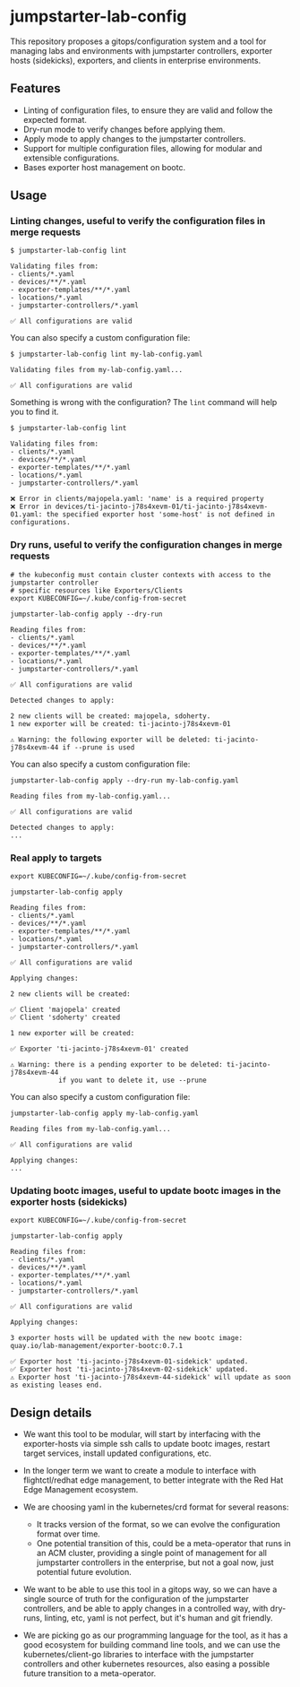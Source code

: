 # jumpstarter-lab-config

This repository proposes a gitops/configuration system and a tool for managing labs
and environments with jumpstarter controllers, exporter hosts (sidekicks), exporters,
and clients in enterprise environments.

## Features

* Linting of configuration files, to ensure they are valid and follow the expected format.
* Dry-run mode to verify changes before applying them.
* Apply mode to apply changes to the jumpstarter controllers.
* Support for multiple configuration files, allowing for modular and extensible configurations.
* Bases exporter host management on bootc.

## Usage

### Linting changes, useful to verify the configuration files in merge requests
```shell
$ jumpstarter-lab-config lint

Validating files from:
- clients/*.yaml
- devices/**/*.yaml
- exporter-templates/**/*.yaml
- locations/*.yaml
- jumpstarter-controllers/*.yaml

✅ All configurations are valid

```

You can also specify a custom configuration file:
```shell
$ jumpstarter-lab-config lint my-lab-config.yaml

Validating files from my-lab-config.yaml...

✅ All configurations are valid
```

Something is wrong with the configuration? The `lint` command will help you to find it.

```shell
$ jumpstarter-lab-config lint

Validating files from:
- clients/*.yaml
- devices/**/*.yaml
- exporter-templates/**/*.yaml
- locations/*.yaml
- jumpstarter-controllers/*.yaml

❌ Error in clients/majopela.yaml: 'name' is a required property
❌ Error in devices/ti-jacinto-j78s4xevm-01/ti-jacinto-j78s4xevm-01.yaml: the specified exporter host 'some-host' is not defined in configurations.
```

### Dry runs, useful to verify the configuration changes in merge requests

```shell
# the kubeconfig must contain cluster contexts with access to the jumpstarter controller
# specific resources like Exporters/Clients
export KUBECONFIG=~/.kube/config-from-secret

jumpstarter-lab-config apply --dry-run

Reading files from:
- clients/*.yaml
- devices/**/*.yaml
- exporter-templates/**/*.yaml
- locations/*.yaml
- jumpstarter-controllers/*.yaml

✅ All configurations are valid

Detected changes to apply:

2 new clients will be created: majopela, sdoherty.
1 new exporter will be created: ti-jacinto-j78s4xevm-01

⚠️ Warning: the following exporter will be deleted: ti-jacinto-j78s4xevm-44 if --prune is used

```

You can also specify a custom configuration file:
```shell
jumpstarter-lab-config apply --dry-run my-lab-config.yaml

Reading files from my-lab-config.yaml...

✅ All configurations are valid

Detected changes to apply:
...
```

### Real apply to targets

```shell
export KUBECONFIG=~/.kube/config-from-secret

jumpstarter-lab-config apply

Reading files from:
- clients/*.yaml
- devices/**/*.yaml
- exporter-templates/**/*.yaml
- locations/*.yaml
- jumpstarter-controllers/*.yaml

✅ All configurations are valid

Applying changes:

2 new clients will be created:

✅ Client 'majopela' created
✅ Client 'sdoherty' created

1 new exporter will be created:

✅ Exporter 'ti-jacinto-j78s4xevm-01' created

⚠️ Warning: there is a pending exporter to be deleted: ti-jacinto-j78s4xevm-44
            if you want to delete it, use --prune

```

You can also specify a custom configuration file:
```shell
jumpstarter-lab-config apply my-lab-config.yaml

Reading files from my-lab-config.yaml...

✅ All configurations are valid

Applying changes:
...
```


### Updating bootc images, useful to update bootc images in the exporter hosts (sidekicks)

```shell
export KUBECONFIG=~/.kube/config-from-secret

jumpstarter-lab-config apply

Reading files from:
- clients/*.yaml
- devices/**/*.yaml
- exporter-templates/**/*.yaml
- locations/*.yaml
- jumpstarter-controllers/*.yaml

✅ All configurations are valid

Applying changes:

3 exporter hosts will be updated with the new bootc image: quay.io/lab-management/exporter-bootc:0.7.1

✅ Exporter host 'ti-jacinto-j78s4xevm-01-sidekick' updated.
✅ Exporter host 'ti-jacinto-j78s4xevm-02-sidekick' updated.
⚠️ Exporter host 'ti-jacinto-j78s4xevm-44-sidekick' will update as soon as existing leases end.
```

## Design details

* We want this tool to be modular, will start by interfacing with the exporter-hosts via simple ssh
calls to update bootc images, restart target services, install updated configurations, etc.

* In the longer term we want to create a module to interface with flightctl/redhat edge management,
to better integrate with the Red Hat Edge Management ecosystem.

* We are choosing yaml in the kubernetes/crd format for several reasons:
   * It tracks version of the format, so we can evolve the configuration format over time.
   * One potential transition of this, could be a meta-operator that runs in an ACM cluster, providing
     a single point of management for all jumpstarter controllers in the enterprise, but not a goal
     now, just potential future evolution.

* We want to be able to use this tool in a gitops way, so we can have a single source of truth for
  the configuration of the jumpstarter controllers, and be able to apply changes in a controlled way,
  with dry-runs, linting, etc, yaml is not perfect, but it's human and git friendly.

* We are picking go as our programming language for the tool, as it has a good ecosystem for
  building command line tools, and we can use the kubernetes/client-go libraries to interface with the
  jumpstarter controllers and other kubernetes resources, also easing a possible future transition to
  a meta-operator.
